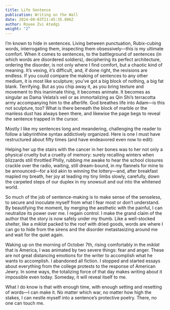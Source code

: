 ```yaml
---
title: Life Sentence
publication: Writing on the Wall
date: 2024-09-03T21:45:35.896Z
author: Royee Zvi Atedgi
weight: "2"
---
```

I’m known to hide in sentences. Living between punctuation, Rubix-cubing words, interrogating them, inspecting them obsessively––this is my ultimate comfort. When it comes to sentences, to the battleground of sentences (in which words are disordered soldiers), deciphering its perfect architecture, ordering the disorder, is not only where I find comfort, but a chaotic kind of meaning. It’s vexing, it’s difficult, and, if done right, the revisions are endless. If you could compare the making of sentences to any other medium, it is most like sculpture; you’ve got a big block of nothing, a big fat blank. Terrifying. But as you chip away it, as you bring texture and movement to this inanimate thing, it becomes animate. It becomes as singular as Dama Velata’s veil or as immortalizing as Qin Shi’s terracotta army accompanying him to the afterlife. God breathes life into Adam––is this not sculpture, too? What is there beneath the block of marble or the manless dust has always been there, and likewise the page begs to reveal the sentence trapped in the cursor. 



Mostly I like my sentences long and meandering, challenging the reader to follow a labyrinthine syntax addictively organized. Here is one I must have restructured about fifty times (and have endeavored even now to edit):



Helping her up the stairs with the cancer in her bones was to her not only a physical cruelty but a cruelty of memory: surely recalling winters when blizzards still throttled Philly, rubbing me awake to hear the school closures crackle over the radio, waiting, still dream-bound, in my flannels for mine to be announced––for a kid akin to winning the lottery––and, after breakfast mapled my breath, her joy at leading my tiny limbs slowly, carefully, down the carpeted steps of our duplex in my snowsuit and out into the whitened world.



So much of the job of sentence-making is to make sense of the senseless, to secure and inoculate myself from what I fear most or don’t understand. By beautifying the moment, by merging the aesthetic with the painful, I can neutralize its power over me. I regain control. I make the grand claim of the author that the story is now safely under my thumb. Like a well-stocked shelter, like a *miklat* packed to the roof with dried goods, words are where I can go to hide from the sirens and the disorder metastasizing around me and wait for the quiet again.



Waking up on the morning of October 7th, rising comfortably in the *miklat* that is America, I was animated by two severe things: fear and anger. These are not great distancing emotions for the writer to accomplish what he wants to accomplish. I abandoned all fiction. I stopped and started essays about everything from the college protests to the response of American Jewry. In some ways, the totalizing force of that day makes writing about it impossible even today. Someday, it will reveal itself to me.



What I do know is that with enough time, with enough setting and resetting of words––I can make it. No matter which war, no matter how high the stakes, I can nestle myself into a sentence’s protective poetry. There, no one can touch me.